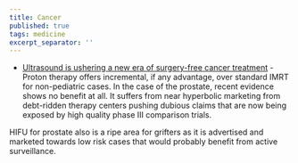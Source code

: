 ```yaml
---
title: Cancer
published: true
tags: medicine
excerpt_separator: ''
---
```

- [	Ultrasound is ushering a new era of surgery-free cancer treatment](https://news.ycombinator.com/item?id=45514378) - Proton therapy offers incremental, if any advantage, over standard IMRT for non-pediatric cases. In the case of the prostate, recent evidence shows no benefit at all. It suffers from near hyperbolic marketing from debt-ridden therapy centers pushing dubious claims that are now being exposed by high quality phase III comparison trials.

HIFU for prostate also is a ripe area for grifters as it is advertised and marketed towards low risk cases that would probably benefit from active surveillance.


